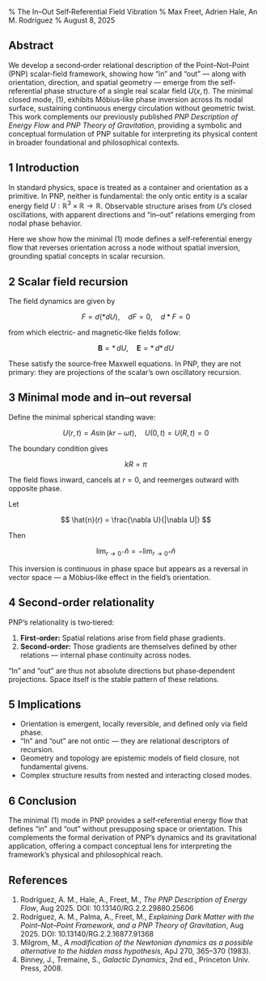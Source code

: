 % The In–Out Self‐Referential Field Vibration
% Max Freet, Adrien Hale, An M. Rodríguez
% August 8, 2025

## Abstract

We develop a second‐order relational description of the Point–Not–Point (PNP) scalar‐field framework, showing how “in” and “out” — along with orientation, direction, and spatial geometry — emerge from the self‐referential phase structure of a single real scalar field $U(x,t)$.
The minimal closed mode, $(1)$, exhibits Möbius‐like phase inversion across its nodal surface, sustaining continuous energy circulation without geometric twist.
This work complements our previously published *PNP Description of Energy Flow* and *PNP Theory of Gravitation*, providing a symbolic and conceptual formulation of PNP suitable for interpreting its physical content in broader foundational and philosophical contexts.

## 1 Introduction

In standard physics, space is treated as a container and orientation as a primitive.
In PNP, neither is fundamental: the only ontic entity is a scalar energy field $U:\mathbb{R}^3\times\mathbb{R}\to\mathbb{R}$.
Observable structure arises from $U$’s closed oscillations, with apparent directions and “in–out” relations emerging from nodal phase behavior.

Here we show how the minimal $(1)$ mode defines a self‐referential energy flow that reverses orientation across a node without spatial inversion, grounding spatial concepts in scalar recursion.

## 2 Scalar field recursion

The field dynamics are given by

$$
F = d(*dU), \quad dF=0, \quad d*F=0
$$

from which electric‐ and magnetic‐like fields follow:

$$
\mathbf{B} = *\,dU, \quad \mathbf{E} = *\,d*\,dU
$$

These satisfy the source‐free Maxwell equations.
In PNP, they are not primary: they are projections of the scalar’s own oscillatory recursion.

## 3 Minimal mode and in–out reversal

Define the minimal spherical standing wave:

$$
U(r,t) = A\sin(k r - \omega t), \quad U(0,t) = U(R,t) = 0
$$

The boundary condition gives

$$
k R = \pi
$$

The field flows inward, cancels at $r=0$, and reemerges outward with opposite phase.

Let

$$
\hat{n}(r) = \frac{\nabla U}{|\nabla U|}
$$

Then

$$
\lim_{r\to 0^-} \hat{n} = -\lim_{r\to 0^+} \hat{n}
$$

This inversion is continuous in phase space but appears as a reversal in vector space — a Möbius‐like effect in the field’s orientation.

## 4 Second‐order relationality

PNP’s relationality is two‐tiered:

1. **First‐order:** Spatial relations arise from field phase gradients.
2. **Second‐order:** Those gradients are themselves defined by other relations — internal phase continuity across nodes.

“In” and “out” are thus not absolute directions but phase‐dependent projections.
Space itself is the stable pattern of these relations.

## 5 Implications

- Orientation is emergent, locally reversible, and defined only via field phase.
- “In” and “out” are not ontic — they are relational descriptors of recursion.
- Geometry and topology are epistemic models of field closure, not fundamental givens.
- Complex structure results from nested and interacting closed modes.

## 6 Conclusion

The minimal $(1)$ mode in PNP provides a self‐referential energy flow that defines “in” and “out” without presupposing space or orientation.
This complements the formal derivation of PNP’s dynamics and its gravitational application, offering a compact conceptual lens for interpreting the framework’s physical and philosophical reach.

## References

1. Rodríguez, A. M., Hale, A., Freet, M., *The PNP Description of Energy Flow*, Aug 2025. DOI: 10.13140/RG.2.2.29880.25606
2. Rodríguez, A. M., Palma, A., Freet, M., *Explaining Dark Matter with the Point–Not–Point Framework, and a PNP Theory of Gravitation*, Aug 2025. DOI: 10.13140/RG.2.2.16877.91368
3. Milgrom, M., *A modification of the Newtonian dynamics as a possible alternative to the hidden mass hypothesis*, ApJ 270, 365–370 (1983).
4. Binney, J., Tremaine, S., *Galactic Dynamics*, 2nd ed., Princeton Univ. Press, 2008.
